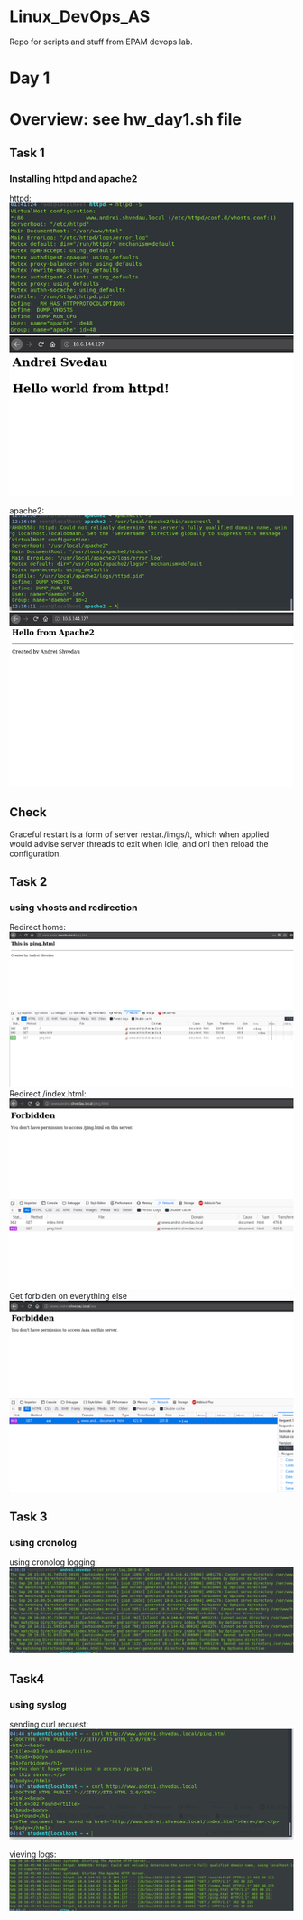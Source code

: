 # Linux_DevOps_AS
Repo for scripts and stuff from EPAM devops lab.

# Day 1
# Overview: see hw_day1.sh file

## Task 1 
### Installing httpd and apache2
httpd:  
![img 1](./imgs/httpd_s.png)
![img 2](./imgs/httpd.png)

apache2:  
![img 3](./imgs/apachectl_s.png)
![img 4](./imgs/apache2.png)

## Check
Graceful restart is a form of server restar./imgs/t, which when applied would advise server threads to exit when idle, and onl then reload the configuration.

## Task 2
### using vhosts and redirection

Redirect home:  
![img 5](./imgs/redirect_1.png)
Redirect /index.html:  
![img 6](./imgs/redirect_2.png)
Get forbiden on everything else
![img 7](./imgs/redirect_3.png)

## Task 3
### using cronolog
using cronolog logging:  
![img 8](./imgs/cronolog.png)

## Task4
### using syslog
sending curl request:  
![img 9](./imgs/curl.png)

vieving logs:  
![img 10](./imgs/syslog_files.png)

